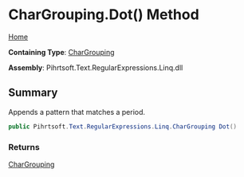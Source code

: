 # CharGrouping\.Dot\(\) Method

[Home](../../../../../../README.md)

**Containing Type**: [CharGrouping](../README.md)

**Assembly**: Pihrtsoft\.Text\.RegularExpressions\.Linq\.dll

## Summary

Appends a pattern that matches a period\.

```csharp
public Pihrtsoft.Text.RegularExpressions.Linq.CharGrouping Dot()
```

### Returns

[CharGrouping](../README.md)


